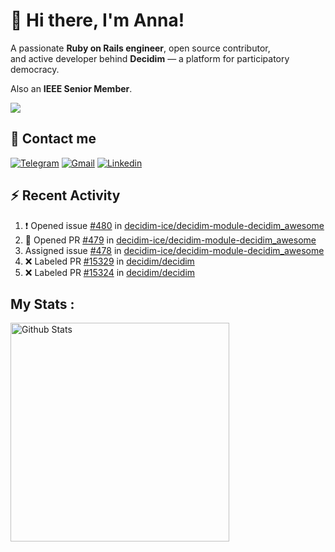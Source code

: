 # 👋 Hi there, I'm Anna!

A passionate **Ruby on Rails engineer**, open source contributor,  
and active developer behind **Decidim** — a platform for participatory democracy. 

Also an **IEEE Senior Member**.

<img src="https://komarev.com/ghpvc/?username=antopalidi&color=blueviolet&style=for-the-badge">

## 📩 Contact me 
[![Telegram](https://img.shields.io/badge/Telegram-2CA5E0?style=for-the-badge&logo=telegram&logoColor=white)](https://t.me/anna_top)
[![Gmail](https://img.shields.io/badge/email-D14836?style=for-the-badge&logo=gmail&logoColor=white)](mailto:topalididev@gmail.com)
[![Linkedin](https://img.shields.io/badge/LinkedIn-0077B5?style=for-the-badge&logo=linkedin&logoColor=white)](https://www.linkedin.com/in/topalidi/)
<!-- [![Codewars](https://img.shields.io/badge/Codewars-B1361E?style=for-the-badge&logo=Codewars&logoColor=white)](https://www.codewars.com/users/antopalidi) -->

## :zap: Recent Activity

<!--START_SECTION:activity-->
1. ❗ Opened issue [#480](https://github.com/decidim-ice/decidim-module-decidim_awesome/issues/480) in [decidim-ice/decidim-module-decidim_awesome](https://github.com/decidim-ice/decidim-module-decidim_awesome)
2. 💪 Opened PR [#479](undefined) in [decidim-ice/decidim-module-decidim_awesome](https://github.com/decidim-ice/decidim-module-decidim_awesome)
3.  Assigned issue [#478](https://github.com/decidim-ice/decidim-module-decidim_awesome/issues/478) in [decidim-ice/decidim-module-decidim_awesome](https://github.com/decidim-ice/decidim-module-decidim_awesome)
4. ❌ Labeled PR [#15329](undefined) in [decidim/decidim](https://github.com/decidim/decidim)
5. ❌ Labeled PR [#15324](undefined) in [decidim/decidim](https://github.com/decidim/decidim)
<!--END_SECTION:activity-->

## My Stats :

<div>
<img align="top" width="350px" alt="Github Stats" src="https://github-readme-stats-git-master-antopalidis-projects.vercel.app/api?username=antopalidi&count_private=true&show_icons=true&hide_border=true&include_all_commits=true&hide_rank=true&show_owner=true" />
<!-- <img align="top" width="350px" alt="activity" src="https://streak-stats.demolab.com?user=antopalidi" /> -->
</div>
<!-- <img align="top" alt="top langs" src="https://github-readme-stats-git-master-antopalidis-projects.vercel.app/api/top-langs/?username=antopalidi&layout=compact" />-->
<!--
**antopalidi/antopalidi** is a ✨ _special_ ✨ repository because its `README.md` (this file) appears on your GitHub profile.
-->
